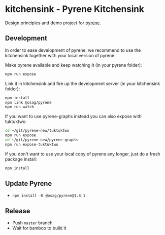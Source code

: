 # kitchensink - Pyrene Kitchensink

Design principles and demo project for [pyrene](../pyrene).

## Development

In order to ease development of pyrene, we recommend to use the kitchensink together with your local version of pyrene.

Make pyrene available and keep watching it (in your pyrene folder):
```bash
npm run expose
```

Link it in kitchensink and fire up the development server (in your kitchensink folder):
```bash
npm install
npm link @osag/pyrene
npm run watch
```

If you want to use pyrene-graphs instead you can also expose with tuktuktwo:
```bash
cd ~/git/pyrene-new/tuktuktwo
npm run expose
cd ~/git/pyrene-new/pyrene-graphs
npm run expose-tuktuktwo
```

If you don't want to use your local copy of pyrene any longer, just do a fresh package install:
```bash
npm install
```

## Update Pyrene

- `npm install -E @osag/pyrene@1.8.1`

## Release

- Push `master` branch
- Wait for bamboo to build it
